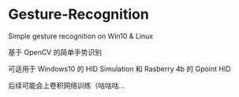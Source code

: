 # Gesture-Recognition
Simple gesture recognition on Win10 & Linux

基于 OpenCV 的简单手势识别

可适用于 Windows10 的 HID Simulation 和 Rasberry 4b 的 Gpoint HID

后续可能会上卷积网络训练（咕咕咕...
